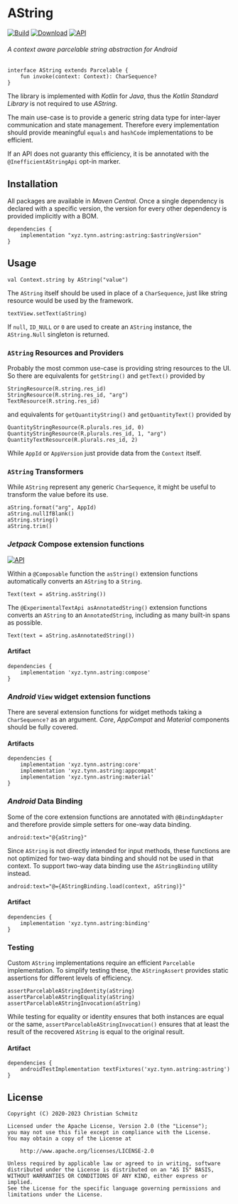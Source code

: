 # AString
[![Build][build-shield]][build]
[![Download][download-shield]][download]
[![API][api-shield]][api]
###### A context aware parcelable string abstraction for _Android_

    interface AString extends Parcelable {
        fun invoke(context: Context): CharSequence?
    }

The library is implemented with _Kotlin_ for _Java_, thus
the _Kotlin Standard Library_ is not required to use _AString_.

The main use-case is to provide a generic string data type for
inter-layer communication and state management. Therefore every
implementation should provide meaningful `equals` and `hashCode`
implementations to be efficient.

If an API does not guaranty this efficiency, it is be annotated with
the `@InefficientAStringApi` opt-in marker.

## Installation

All packages are available in _Maven Central_.
Once a single dependency is declared with a specific version,
the version for every other dependency is provided implicitly with a BOM.

    dependencies {
        implementation "xyz.tynn.astring:astring:$astringVersion"
    }

## Usage

    val Context.string by AString("value")

The `AString` itself should be used in place of a `CharSequence`,
just like string resource would be used by the framework.

    textView.setText(aString)

If `null`, `ID_NULL` or `0` are used to create an `AString` instance,
the `AString.Null` singleton is returned.

### `AString` Resources and Providers

Probably the most common use-case is providing string resources to the UI.
So there are equivalents for `getString()` and `getText()` provided by

    StringResource(R.string.res_id)
    StringResource(R.string.res_id, "arg")
    TextResource(R.string.res_id)

and equivalents for `getQuantityString()` and `getQuantityText()` provided by

    QuantityStringResource(R.plurals.res_id, 0)
    QuantityStringResource(R.plurals.res_id, 1, "arg")
    QuantityTextResource(R.plurals.res_id, 2)

While `AppId` or `AppVersion` just provide data from the `Context` itself.

### `AString` Transformers

While `AString` represent any generic `CharSequence`, it might be useful to
transform the value before its use.

    aString.format("arg", AppId)
    aString.nullIfBlank()
    aString.string()
    aString.trim()

### _Jetpack_ Compose extension functions
[![API][compose-shield]][compose]

Within a `@Composable` function the `asString()` extension functions
automatically converts an `AString` to a `String`.

    Text(text = aString.asString())

The `@ExperimentalTextApi asAnnotatedString()` extension functions converts
an `AString` to an `AnnotatedString`, including as many built-in spans as
possible.

    Text(text = aString.asAnnotatedString())

#### Artifact

    dependencies {
        implementation 'xyz.tynn.astring:compose'
    }

### _Android_ `View` widget extension functions

There are several extension functions for widget methods taking a
`CharSequence?` as an argument.
_Core_, _AppCompat_ and _Material_ components should be fully covered.

#### Artifacts

    dependencies {
        implementation 'xyz.tynn.astring:core'
        implementation 'xyz.tynn.astring:appcompat'
        implementation 'xyz.tynn.astring:material'
    }

### _Android_ Data Binding

Some of the core extension functions are annotated with `@BindingAdapter`
and therefore provide simple setters for one-way data binding.

    android:text="@{aString}"

Since `AString` is not directly intended for input methods, these functions
are not optimized for two-way data binding and should not be used in that context.
To support two-way data binding use the `AStringBinding` utility instead.

    android:text="@={AStringBinding.load(context, aString)}"

#### Artifact

    dependencies {
        implementation 'xyz.tynn.astring:binding'
    }

### Testing

Custom `AString` implementations require an efficient `Parcelable`
implementation. To simplify testing these, the `AStringAssert` provides
static assertions for different levels of efficiency.

    assertParcelableAStringIdentity(aString)
    assertParcelableAStringEquality(aString)
    assertParcelableAStringInvocation(aString)

While testing for equality or identity ensures that both instances are equal or
the same, `assertParcelableAStringInvocation()` ensures that at least the
result of the recovered `AString` is equal to the original result.

#### Artifact

    dependencies {
        androidTestImplementation textFixtures('xyz.tynn.astring:astring')
    }

## License

    Copyright (C) 2020-2023 Christian Schmitz

    Licensed under the Apache License, Version 2.0 (the "License");
    you may not use this file except in compliance with the License.
    You may obtain a copy of the License at

        http://www.apache.org/licenses/LICENSE-2.0

    Unless required by applicable law or agreed to in writing, software
    distributed under the License is distributed on an "AS IS" BASIS,
    WITHOUT WARRANTIES OR CONDITIONS OF ANY KIND, either express or implied.
    See the License for the specific language governing permissions and
    limitations under the License.

  [api]: https://asapi.gigalixirapp.com/xyz.tynn.astring/astring
  [api-shield]: https://img.shields.io/endpoint?url=https://asapi.gigalixirapp.com/xyz.tynn.astring/astring@json
  [build]: https://github.com/tynn-xyz/AString/actions
  [build-shield]: https://img.shields.io/github/actions/workflow/status/tynn-xyz/AString/build.yml
  [compose]: https://asapi.gigalixirapp.com/xyz.tynn.astring/compose
  [compose-shield]: https://img.shields.io/endpoint?url=https://asapi.gigalixirapp.com/xyz.tynn.astring/compose@json
  [download]: https://search.maven.org/search?q=xyz.tynn.astring
  [download-shield]: https://img.shields.io/maven-central/v/xyz.tynn.astring/core
